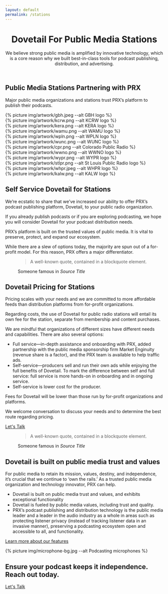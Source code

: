 ```yaml
---
layout: default
permalink: /stations
---
```

<header class="post-header bg-black-diagonal text-white lede hero px-4 pb-4 m-0">
  <div class="hero-content container col-xxl-8">
    <div class="hero-content-inner">
      <h1 class="display-5 post-title p-name" itemprop="name headline">Dovetail For Public Media Stations</h1>
      <p class="lead fs-3">We believe strong public media is amplified by innovative technology, which is a core reason why we built best-in-class tools for podcast publishing, distribution, and advertising.</p>
    </div>
  </div>
</header>

<section class="bg-darkblue text-white px-4 py-5" id="icon-grid">
  <div class="container col-xxl-8">
    <h2 class="mb-3 display-6 fw-bold">Public Media Stations Partnering with PRX</h2>
    <p class="mb-4">Major public media organizations and stations trust PRX’s platform to publish their podcasts.</p>
    <div class="row g-3 thumbnail-gallery">
      <div class="col d-flex align-items-center justify-content-center">
        {% picture img/artwork/gbh.jpeg --alt GBH logo %}
      </div>
      <div class="col d-flex align-items-center justify-content-center">
        {% picture img/artwork/kcrw.png --alt KCRW logo %}
      </div>
      <div class="col d-flex align-items-center justify-content-center">
        {% picture img/artwork/kera.png --alt KERA logo %}
      </div>
      <div class="col d-flex align-items-center justify-content-center">
        {% picture img/artwork/wamu.png --alt WAMU logo %}
      </div>
      <div class="col d-flex align-items-center justify-content-center">
        {% picture img/artwork/wpln.png --alt WPLN logo %}
      </div>
      <div class="col d-flex align-items-center justify-content-center">
        {% picture img/artwork/wunc.png --alt WUNC logo %}
      </div>
      <div class="col d-flex align-items-center justify-content-center">
        {% picture img/artwork/cpr.png --alt Colorado Public Radio %}
      </div>
      <div class="col d-flex align-items-center justify-content-center">
        {% picture img/artwork/wwno.png --alt WWNO logo %}
      </div>
      <div class="col d-flex align-items-center justify-content-center">
        {% picture img/artwork/wypr.png --alt WYPR logo %}
      </div>
      <div class="col d-flex align-items-center justify-content-center">
        {% picture img/artwork/stlpr.png --alt St Louis Public Radio logo %}
      </div>
      <div class="col d-flex align-items-center justify-content-center">
        {% picture img/artwork/whpr.jpeg --alt WHPR logo %}
      </div>
      <div class="col d-flex align-items-center justify-content-center">
        {% picture img/artwork/kalw.png --alt KALW logo %}
      </div>
    </div>
  </div>
</section>

<section class="bg-boxes p-5">
  <div class="container col-xxl-8">
    <h2 class="display-6 mb-3">Self Service Dovetail for Stations</h2>
    <p class="lead">We’re ecstatic to share that we’ve increased our ability to offer PRX’s podcast publishing platform, Dovetail, to your public radio organization.</p>
    <p>If you already publish podcasts or if you are exploring podcasting, we hope you will consider Dovetail for your podcast distribution needs.</p>
    <p>PRX’s platform is built on the trusted values of public media. It is vital to preserve, protect, and expand our ecosystem.</p>
    <p>While there are a slew of options today, the majority are spun out of a for-profit model. For this reason, PRX offers a major differentiator.</p>
  </div>
</section>
<section class="bg-darkblue text-white px-4 py-5">
  <div class="container col-xxl-8">
    <figure class="text-right">
      <blockquote class="blockquote">
        <p class="display-6">A well-known quote, contained in a blockquote element.</p>
      </blockquote>
      <figcaption class="blockquote-footer">
        Someone famous in <cite title="Source Title">Source Title</cite>
      </figcaption>
    </figure>
  </div>
</section>
<section class="bg-polka p-5">
  <div class="container col-xxl-8">
    <h2 class="display-6 mb-3">Dovetail Pricing for Stations</h2>
    <p class="lead">Pricing scales with your needs and we are committed to more affordable feeds than distribution platforms from for-profit organizations.</p>
    <p>Regarding costs, the use of Dovetail for public radio stations will entail its own fee for the station, separate from membership and content purchases.</p>
    <p>We are mindful that organizations of different sizes have different needs and capabilities. There are also several options:</p>
    <ul>
      <li>Full service––in-depth assistance and onboarding with PRX, added partnership with the public media sponsorship firm Market Enginuity (revenue share is a factor), and the PRX team is available to help traffic ads.</li>
      <li>Self-service—producers sell and run their own ads while enjoying the full benefits of Dovetail. To mark the difference between self and full service: full service is more hands-on in onboarding and in ongoing service.</li>
      <li>Self-service is lower cost for the producer.</li>
    </ul>
    <p>Fees for Dovetail will be lower than those run by for-profit organizations and platforms.</p>
    <p>We welcome conversation to discuss your needs and to determine the best route regarding pricing.</p>
    <p class="text-center mt-4 mb-0"><a href="{% link pages/contact.md %}" type="button" class="btn btn-primary px-4 gap-3">Let's Talk</a></p>
  </div>
</section>
<section class="bg-darkblue text-white px-4 py-5">
  <div class="container col-xxl-8">
    <figure class="text-right">
      <blockquote class="blockquote">
        <p class="display-6">A well-known quote, contained in a blockquote element.</p>
      </blockquote>
      <figcaption class="blockquote-footer">
        Someone famous in <cite title="Source Title">Source Title</cite>
      </figcaption>
    </figure>
  </div>
</section>
<section class="bg-wavy p-5">
  <div class="container col-xxl-8">
    <h2 class="display-6 mb-3">Dovetail is built on public media trust and values</h2>
    <p class="lead">For public media to retain its mission, values, destiny, and independence, it’s crucial that we continue to ‘own the rails.’ As a trusted public media organization and technology innovator, PRX can help.</p>
    <ul>
      <li>Dovetail is built on public media trust and values, and exhibits exceptional functionality</li>
      <li>Dovetail is fueled by public media values, including trust and quality.</li>
      <li>PRX’s podcast publishing and distribution technology is the public media leader and a leader in the audio industry as a whole in areas such as protecting listener privacy (instead of tracking listener data in an invasive manner), preserving a podcasting ecosystem open and accessible to all, and functionality.</li>
    </ul>
    <p class="text-center mt-4 mb-0"><a href="{% link pages/features.md %}" type="button" class="btn btn-primary px-4 gap-3">Learn more about our features</a></p>
  </div>
</section>
<aside class="text-white hero px-4 m-0 half-x-mark">
  <div class="hero-image">
    <div>{% picture img/microphone-bg.jpg --alt Podcasting microphones %}</div>
  </div>
  <div class="hero-content container col-xxl-8 text-center">
    <div class="hero-content-inner">
      <h2 class="display-6 fw-bold mb-3">Ensure your podcast keeps it independence.<br>Reach out today.</h2>
      <p class="text-center"><a href="{% link pages/contact.md %}" type="button" class="btn btn-primary px-4 gap-3">Let's Talk</a></p>
    </div>
  </div>
</aside>
